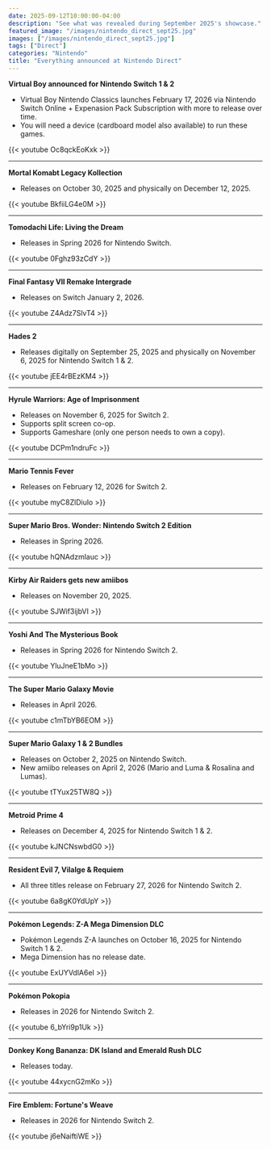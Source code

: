 ```yaml
---
date: 2025-09-12T10:00:00-04:00
description: "See what was revealed during September 2025's showcase."
featured_image: "/images/nintendo_direct_sept25.jpg"
images: ["/images/nintendo_direct_sept25.jpg"]
tags: ["Direct"]
categories: "Nintendo"
title: "Everything announced at Nintendo Direct"
---
```


**Virtual Boy announced for Nintendo Switch 1 & 2**
- Virtual Boy Nintendo Classics launches February 17, 2026 via Nintendo Switch Online + Expenasion Pack Subscription with more to release over time.
- You will need a device (cardboard model also available) to run these games.

{{< youtube Oc8qckEoKxk >}}

---

**Mortal Komabt Legacy Kollection**
- Releases on October 30, 2025 and physically on December 12, 2025.

{{< youtube BkfiiLG4e0M >}}

---

**Tomodachi Life: Living the Dream**
- Releases in Spring 2026 for Nintendo Switch.

{{< youtube 0Fghz93zCdY >}}

---

**Final Fantasy VII Remake Intergrade**
- Releases on Switch January 2, 2026.

{{< youtube Z4Adz7SlvT4 >}}

---

**Hades 2**
- Releases digitally on September 25, 2025 and physically on November 6, 2025 for Nintendo Switch 1 & 2.

{{< youtube jEE4rBEzKM4 >}}

---

**Hyrule Warriors: Age of Imprisonment**
- Releases on November 6, 2025 for Switch 2.
- Supports split screen co-op.
- Supports Gameshare (only one person needs to own a copy).

{{< youtube DCPm1ndruFc >}}

---

**Mario Tennis Fever**
- Releases on February 12, 2026 for Switch 2.

{{< youtube myC8ZlDiulo >}}

---

**Super Mario Bros. Wonder: Nintendo Switch 2 Edition**
- Releases in Spring 2026.

{{< youtube hQNAdzmlauc >}}

---

**Kirby Air Raiders gets new amiibos**
- Releases on November 20, 2025.

{{< youtube SJWif3ijbVI >}}

---

**Yoshi And The Mysterious Book**
- Releases in Spring 2026 for Nintendo Switch 2.

{{< youtube YluJneE1bMo >}}

---

**The Super Mario Galaxy Movie**
- Releases in April 2026.

{{< youtube c1mTbYB6EOM >}}

---

**Super Mario Galaxy 1 & 2 Bundles**
- Releases on October 2, 2025 on Nintendo Switch.
- New amiibo releases on April 2, 2026 (Mario and Luma & Rosalina and Lumas).

{{< youtube tTYux25TW8Q >}}

---

**Metroid Prime 4**
- Releases on December 4, 2025 for Nintendo Switch 1 & 2.

{{< youtube kJNCNswbdG0 >}}

---

**Resident Evil 7, Vilalge & Requiem**
- All three titles release on February 27, 2026 for Nintendo Switch 2.

{{< youtube 6a8gK0YdUpY >}}

---

**Pokémon Legends: Z-A Mega Dimension DLC**
- Pokémon Legends Z-A launches on October 16, 2025 for Nintendo Switch 1 & 2.
- Mega Dimension has no release date.

{{< youtube ExUYVdlA6eI >}}

---

**Pokémon Pokopia**
- Releases in 2026 for Nintendo Switch 2.

{{< youtube 6_bYri9p1Uk >}}

---

**Donkey Kong Bananza: DK Island and Emerald Rush DLC**
- Releases today.

{{< youtube 44xycnG2mKo >}}

---

**Fire Emblem: Fortune's Weave**
- Releases in 2026 for Nintendo Switch 2.

{{< youtube j6eNaiftiWE >}}




